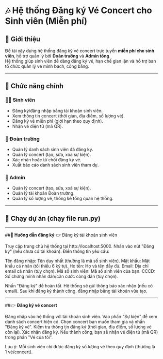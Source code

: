 # 🎶 Hệ thống Đăng ký Vé Concert cho Sinh viên (Miễn phí)

## 📌 Giới thiệu
Đề tài xây dựng hệ thống đăng ký vé concert trực tuyến **miễn phí cho sinh viên**, hỗ trợ quản lý bởi **Đoàn trường** và **Admin tổng**.  
Hệ thống giúp sinh viên dễ dàng đăng ký vé, hạn chế gian lận và hỗ trợ ban tổ chức quản lý vé minh bạch, công bằng.

---

## 🎯 Chức năng chính
### 👩‍🎓 Sinh viên
- Đăng ký/đăng nhập bằng tài khoản sinh viên.
- Xem thông tin concert (thời gian, địa điểm, số lượng vé).
- Đăng ký vé miễn phí (giới hạn theo quy định).
- Nhận vé điện tử (mã QR).

### 🏫 Đoàn trường
- Quản lý danh sách sinh viên đã đăng ký.
- Quản lý concert (tạo, sửa, xóa sự kiện).
- Xác nhận hoặc từ chối đăng ký vé.
- Xuất báo cáo danh sách sinh viên tham dự.

### 🔑 Admin
- Quản lý concert (tạo, sửa, xoá sự kiện).
- Quản lý tài khoản Đoàn trường.
- Quản lý số lượng vé, thống kê tổng quan hệ thống.

---

## 🚀 Chạy dự án (chạy file run.py)

---

##📝 **Hướng dẫn đăng ký**
👉 Đăng ký tài khoản sinh viên

Truy cập trang chủ hệ thống tại http://localhost:5000.
Nhấn vào nút "Đăng ký" (nếu chưa có tài khoản).
Điền thông tin yêu cầu:

Tên đăng nhập: Tên duy nhất (thường là mã số sinh viên).
Mật khẩu: Mật khẩu cá nhân (tối thiểu 6 ký tự).
Họ tên: Họ và tên đầy đủ.
Email: Địa chỉ email cá nhân (tùy chọn).
Mã số sinh viên: Mã số sinh viên của bạn.
CCCD: Số chứng minh nhân dân/căn cước công dân (tùy chọn).


Nhấn "Đăng ký" để hoàn tất. Hệ thống sẽ gửi thông báo xác nhận (nếu có email).
Sau khi đăng ký thành công, đăng nhập bằng tài khoản vừa tạo.

---

##👉 **Đăng ký vé concert**

Đăng nhập vào hệ thống với tài khoản sinh viên.
Vào phần "Sự kiện" để xem danh sách concert hiện có.
Chọn concert bạn muốn tham gia và nhấn "Đăng ký vé".
Kiểm tra thông tin đăng ký (thời gian, địa điểm, số lượng vé còn lại).
Xác nhận đăng ký. Nếu thành công, bạn sẽ nhận vé điện tử (mã QR) trong phần "Vé của tôi".

Lưu ý: Mỗi sinh viên chỉ được đăng ký số lượng vé theo quy định (thường là 1 vé/concert).
